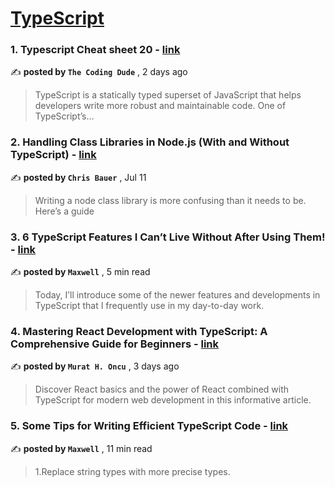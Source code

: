
<h1><a href=https://medium.com/tag/typescript-tips/recommended target="_blank" rel="noopener noreferrer">TypeScript</a></h1>
<h3>1. Typescript Cheat sheet 20 - <a href=https://medium.com/@thecodingdude/typescript-cheat-sheet-20-a6329a46e779?source=tag_recommended_feed---------0-84----------typescript_tips----------f9dac762_4c6a_4f51_af01_606248e82a32------- target="_blank" rel="noopener noreferrer">link</a></h3>

✍️ **posted by `The Coding Dude`** <date> , 2 days ago</date>

<blockquote>TypeScript is a statically typed superset of JavaScript that helps developers write more robust and maintainable code. One of TypeScript’s…</blockquote>

<h3>2. Handling Class Libraries in Node.js (With and Without TypeScript) - <a href=https://medium.com/better-programming/handling-class-libraries-in-node-js-with-and-without-typescript-39b73b2186b6?source=tag_recommended_feed---------1-107----------typescript_tips----------f9dac762_4c6a_4f51_af01_606248e82a32------- target="_blank" rel="noopener noreferrer">link</a></h3>

✍️ **posted by `Chris Bauer`** <date> , Jul 11</date>

<blockquote>Writing a node class library is more confusing than it needs to be. Here’s a guide</blockquote>

<h3>3. 6 TypeScript Features I Can’t Live Without After Using Them! - <a href=https://medium.com/javascript-in-plain-english/6-typescript-features-i-cant-live-without-after-using-them-1d7feab33922?source=tag_recommended_feed---------2-85----------typescript_tips----------f9dac762_4c6a_4f51_af01_606248e82a32------- target="_blank" rel="noopener noreferrer">link</a></h3>

✍️ **posted by `Maxwell`** <date> , 5 min read</date>

<blockquote>Today, I’ll introduce some of the newer features and developments in TypeScript that I frequently use in my day-to-day work.</blockquote>

<h3>4. Mastering React Development with TypeScript: A Comprehensive Guide for Beginners - <a href=https://medium.com/stackademic/mastering-react-development-with-typescript-a-comprehensive-guide-for-beginners-e68dee876a69?source=tag_recommended_feed---------3-84----------typescript_tips----------f9dac762_4c6a_4f51_af01_606248e82a32------- target="_blank" rel="noopener noreferrer">link</a></h3>

✍️ **posted by `Murat H. Oncu`** <date> , 3 days ago</date>

<blockquote>Discover React basics and the power of React combined with TypeScript for modern web development in this informative article.</blockquote>

<h3>5. Some Tips for Writing Efficient TypeScript Code - <a href=https://medium.com/javascript-in-plain-english/some-tips-for-writing-efficient-typescript-code-20e44c9c14a6?source=tag_recommended_feed---------4-85----------typescript_tips----------f9dac762_4c6a_4f51_af01_606248e82a32------- target="_blank" rel="noopener noreferrer">link</a></h3>

✍️ **posted by `Maxwell`** <date> , 11 min read</date>

<blockquote>1.Replace string types with more precise types.</blockquote>

